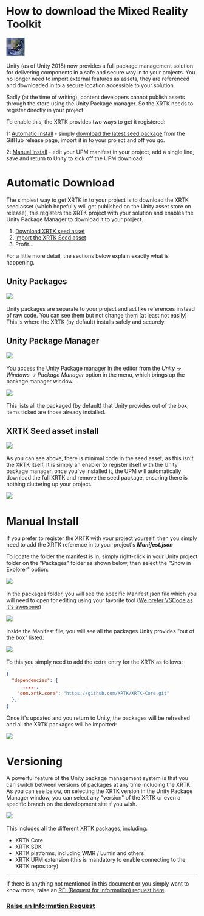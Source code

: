 # How to download the Mixed Reality Toolkit

![](https://github.com/XRTK/XRTK-Core/raw/master/docs/logo.png)

Unity (as of Unity 2018) now provides a full package management solution for delivering components in a safe and secure way in to your projects.  You no longer need to import external features as assets, they are referenced and downloaded in to a secure location accessible to your solution.

Sadly (at the time of writing), content developers cannot publish assets through the store using the Unity Package manager. So the XRTK needs to register directly in your project.

To enable this, the XRTK provides two ways to get it registered:

1: [Automatic Install](#automatic-download) - simply [download the latest seed package](https://github.com/XRTK/XRTK-Core/releases) from the GitHub release page, import it in to your project and off you go.

2: [Manual Install](#manual-download) - edit your UPM manifest in your project, add a single line, save and return to Unity to kick off the UPM download.

# Automatic Download

The simplest way to get XRTK in to your project is to download the XRTK seed asset (which hopefully will get published on the Unity asset store on release), this registers the XRTK project with your solution and enables the Unity Package Manager to download it to your project.

1. [Download XRTK seed asset](https://github.com/XRTK/XRTK-Core/releases)
2. [Import the XRTK Seed asset](#xrtk-seed-asset-install)
3. Profit...

For a little more detail, the sections below explain exactly what is happening.

## Unity Packages

![](https://github.com/XRTK/XRTK-Core/raw/master/docs/Images/00_XRTKUPMInstall_01_UnityPackages.png)

Unity packages are separate to your project and act like references instead of raw code.  You can see them but not change them (at least not easily)
This is where the XRTK (by default) installs safely and securely.

## Unity Package Manager
![](https://github.com/XRTK/XRTK-Core/raw/master/docs/Images/00_XRTKUPMInstall_02_PackageManagerMenu.png)

You access the Unity Package manager in the editor from the *Unity -> Windows -> Package Manager* option in the menu, which brings up the package manager window.

![](https://github.com/XRTK/XRTK-Core/raw/master/docs/Images/00_XRTKUPMInstall_03_PackageManager.png)

This lists all the packaged (by default) that Unity provides out of the box, items ticked are those already installed.

## XRTK Seed asset install

![](https://github.com/XRTK/XRTK-Core/raw/master/docs/Images/00_XRTKUPMInstall_04_XRTKAutoInstallAsset.png)

As you can see above, there is minimal code in the seed asset, as this isn't the XRTK itself, It is simply an enabler to register itself with the Unity package manager, once you've installed it, the UPM will automatically download the full XRTK and remove the seed package, ensuring there is nothing cluttering up your project.

![](https://github.com/XRTK/XRTK-Core/raw/master/docs/Images/00_XRTKUPMInstall_05_XRTKDialog.png)

# Manual Install

If you prefer to register the XRTK with your project yourself, then you simply need to add the XRTK reference in to your project's ***Manifest.json***

To locate the folder the manifest is in, simply right-click in your Unity project folder on the "Packages" folder as shown below, then select the "Show in Explorer" option:

![](https://github.com/XRTK/XRTK-Core/raw/master/docs/Images/00_XRTKUPMInstall_06_LocatePackagesFolder.png)

In the packages folder, you will see the specific Manifest.json file which you will need to open for editing using your favorite tool ([We prefer VSCode as it's awesome](https://code.visualstudio.com/))

![](https://github.com/XRTK/XRTK-Core/raw/master/docs/Images/00_XRTKUPMInstall_07_ManifestJSON.png)

Inside the Manifest file, you will see all the packages Unity provides "out of the box" listed:

![](https://github.com/XRTK/XRTK-Core/raw/master/docs/Images/00_XRTKUPMInstall_08_ManifestDependandcies.png)

To this you simply need to add the extra entry for the XRTK as follows:

```json
{
  "dependencies": {
      .....,
    "com.xrtk.core": "https://github.com/XRTK/XRTK-Core.git"
  },
}
```

Once it's updated and you return to Unity, the packages will be refreshed and all the XRTK packages will be imported:

![](https://github.com/XRTK/XRTK-Core/raw/master/docs/Images/00_XRTKUPMInstall_08_PackageReimport.png)

# Versioning

A powerful feature of the Unity package management system is that you can switch between versions of packages at any time including the XRTK.  As you can see below, on selecting the XRTK version in the Unity Package Manager window, you can select any "version" of the XRTK or even a specific branch on the development site if you wish.

![](https://github.com/XRTK/XRTK-Core/raw/master/docs/Images/00_XRTKUPMInstall_10_XRTKVersioning.png)

This includes all the different XRTK packages, including:

* XRTK Core
* XRTK SDK
* XRTK platforms, including WMR / Lumin and others
* XRTK UPM extension (this is mandatory to enable connecting to the XRTK repository)

---
If there is anything not mentioned in this document or you simply want to know more, raise an [RFI (Request for Information) request here](https://github.com/XRTK/XRTK-Core/issues/new?assignees=&labels=question&template=request_for_information.md&title=).

### [**Raise an Information Request**](https://github.com/XRTK/XRTK-Core/issues/new?assignees=&labels=question&template=request_for_information.md&title=)